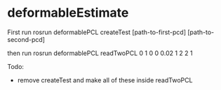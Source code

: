 # deformableEstimate

First run 
rosrun deformablePCL createTest [path-to-first-pcd] [path-to-second-pcd]

then run
rosrun deformablePCL readTwoPCL 0 1 0 0 0.02 1 2 2 1

Todo: 
- remove createTest and make all of these inside readTwoPCL
